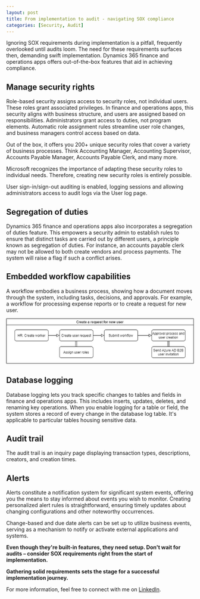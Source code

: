 ```yaml
---
layout: post
title: From implementation to audit - navigating SOX compliance
categories: [Security, Audit]
---
```

Ignoring SOX requirements during implementation is a pitfall, frequently overlooked until audits loom. The need for these requirements surfaces then, demanding swift implementation. Dynamics 365 finance and operations apps offers out-of-the-box features that aid in achieving compliance.

## Manage security rights
Role-based security assigns access to security roles, not individual users. These roles grant associated privileges. In finance and operations apps, this security aligns with business structure, and users are assigned based on responsibilities. Administrators grant access to duties, not program elements. Automatic role assignment rules streamline user role changes, and business managers control access based on data.

Out of the box, it offers you 200+ unique security roles that cover a variety of business processes. Think Accounting Manager, Accounting Supervisor, Accounts Payable Manager, Accounts Payable Clerk, and many more.

Microsoft recognizes the importance of adapting these security roles to individual needs. Therefore, creating new security roles is entirely possible.

User sign-in/sign-out auditing is enabled, logging sessions and allowing administrators access to audit logs via the User log page.

## Segregation of duties
Dynamics 365 finance and operations apps also incorporates a segregation of duties feature. This empowers a security admin to establish rules to ensure that distinct tasks are carried out by different users, a principle known as segregation of duties. For instance, an accounts payable clerk may not be allowed to both create vendors and process payments. The system will raise a flag if such a conflict arises.

## Embedded workflow capabilities
A workflow embodies a business process, showing how a document moves through the system, including tasks, decisions, and approvals. For example, a workflow for processing expense reports or to create a request for new user.

![](/images/from-implementation-to-audit-navigating-SOX-compliance/create-a-request-for-new-user.jpg)

## Database logging
Database logging lets you track specific changes to tables and fields in finance and operations apps. This includes inserts, updates, deletes, and renaming key operations. When you enable logging for a table or field, the system stores a record of every change in the database log table. It's applicable to particular tables housing sensitive data.

## Audit trail
The audit trail is an inquiry page displaying transaction types, descriptions, creators, and creation times. 

## Alerts 
Alerts constitute a notification system for significant system events, offering you the means to stay informed about events you wish to monitor. Creating personalized alert rules is straightforward, ensuring timely updates about changing configurations and other noteworthy occurrences.

Change-based and due date alerts can be set up to utilize business events, serving as a mechanism to notify or activate external applications and systems.

**Even though they're built-in features, they need setup. Don't wait for audits – consider SOX requirements right from the start of implementation.**

**Gathering solid requirements sets the stage for a successful implementation journey.**

For more information, feel free to connect with me on [LinkedIn](https://www.linkedin.com/in/magnomgp).